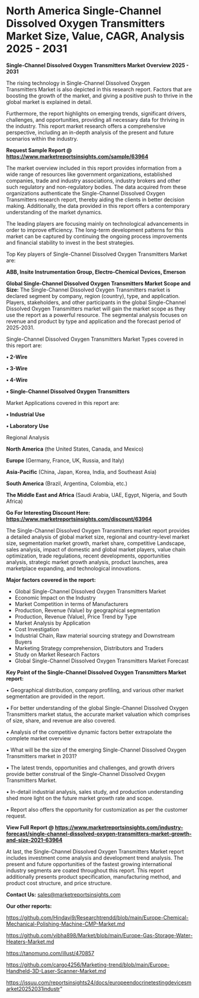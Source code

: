# North America Single-Channel Dissolved Oxygen Transmitters Market Size, Value, CAGR, Analysis 2025 - 2031

<Strong> Single-Channel Dissolved Oxygen Transmitters Market Overview 2025 - 2031</strong>

The rising technology in Single-Channel Dissolved Oxygen Transmitters Market is also depicted in this research report. Factors that are boosting the growth of the market, and giving a positive push to thrive in the global market is explained in detail.

Furthermore, the report highlights on emerging trends, significant drivers, challenges, and opportunities, providing all necessary data for thriving in the industry. This report market research offers a comprehensive perspective, including an in-depth analysis of the present and future scenarios within the industry.

<strong>Request Sample Report @ <a href=https://www.marketreportsinsights.com/sample/63964>https://www.marketreportsinsights.com/sample/63964</a></strong>

The market overview included in this report provides information from a wide range of resources like government organizations, established companies, trade and industry associations, industry brokers and other such regulatory and non-regulatory bodies. The data acquired from these organizations authenticate the Single-Channel Dissolved Oxygen Transmitters research report, thereby aiding the clients in better decision making. Additionally, the data provided in this report offers a contemporary understanding of the market dynamics.

The leading players are focusing mainly on technological advancements in order to improve efficiency. The long-term development patterns for this market can be captured by continuing the ongoing process improvements and financial stability to invest in the best strategies.

Top Key players of Single-Channel Dissolved Oxygen Transmitters Market are:

<strong>ABB, Insite Instrumentation Group, Electro-Chemical Devices, Emerson</strong>

<strong><b>Global Single-Channel Dissolved Oxygen Transmitters Market Scope and Size:</b></strong>
The Single-Channel Dissolved Oxygen Transmitters market is declared segment by company, region (country), type, and application. Players, stakeholders, and other participants in the global Single-Channel Dissolved Oxygen Transmitters market will gain the market scope as they use the report as a powerful resource. The segmental analysis focuses on revenue and product by type and application and the forecast period of 2025-2031.

Single-Channel Dissolved Oxygen Transmitters Market Types covered in this report are:

<strong>• 2-Wire

• 3-Wire

• 4-Wire

• Single-Channel Dissolved Oxygen Transmitters</strong>

Market Applications covered in this report are:

<strong>• Industrial Use

• Laboratory Use</strong> 

Regional Analysis

<strong>North America</strong> (the United States, Canada, and Mexico)

<strong>Europe</strong> (Germany, France, UK, Russia, and Italy)

<strong>Asia-Pacific</strong> (China, Japan, Korea, India, and Southeast Asia)

<strong>South America</strong> (Brazil, Argentina, Colombia, etc.)

<strong>The Middle East and Africa</strong> (Saudi Arabia, UAE, Egypt, Nigeria, and South Africa)

<strong>Go For Interesting Discount Here: <a href=https://www.marketreportsinsights.com/discount/63964>https://www.marketreportsinsights.com/discount/63964</a></strong>

The Single-Channel Dissolved Oxygen Transmitters market report provides a detailed analysis of global market size, regional and country-level market size, segmentation market growth, market share, competitive Landscape, sales analysis, impact of domestic and global market players, value chain optimization, trade regulations, recent developments, opportunities analysis, strategic market growth analysis, product launches, area marketplace expanding, and technological innovations.

<strong><b>Major factors covered in the report:</b></strong>
<ul>
  <li>Global Single-Channel Dissolved Oxygen Transmitters Market </li>
  <li>Economic Impact on the Industry</li>
  <li>Market Competition in terms of Manufacturers</li>
  <li>Production, Revenue (Value) by geographical segmentation</li>
  <li>Production, Revenue (Value), Price Trend by Type</li>
  <li>Market Analysis by Application</li>
  <li>Cost Investigation</li>
  <li>Industrial Chain, Raw material sourcing strategy and Downstream Buyers</li>
  <li>Marketing Strategy comprehension, Distributors and Traders</li>
  <li>Study on Market Research Factors</li>
  <li>Global Single-Channel Dissolved Oxygen Transmitters Market Forecast</li>
</ul>

<strong><b>Key Point of the Single-Channel Dissolved Oxygen Transmitters Market report:</b></strong>

• Geographical distribution, company profiling, and various other market segmentation are provided in the report.

• For better understanding of the global Single-Channel Dissolved Oxygen Transmitters market status, the accurate market valuation which comprises of size, share, and revenue are also covered.

• Analysis of the competitive dynamic factors better extrapolate the complete market overview

• What will be the size of the emerging Single-Channel Dissolved Oxygen Transmitters market in 2031?

• The latest trends, opportunities and challenges, and growth drivers provide better construal of the Single-Channel Dissolved Oxygen Transmitters Market.

• In-detail industrial analysis, sales study, and production understanding shed more light on the future market growth rate and scope.

• Report also offers the opportunity for customization as per the customer request.

<strong><b>View Full Report @ <a href=https://www.marketreportsinsights.com/industry-forecast/single-channel-dissolved-oxygen-transmitters-market-growth-and-size-2021-63964>https://www.marketreportsinsights.com/industry-forecast/single-channel-dissolved-oxygen-transmitters-market-growth-and-size-2021-63964</a></b></strong>


At last, the Single-Channel Dissolved Oxygen Transmitters Market report includes investment come analysis and development trend analysis. The present and future opportunities of the fastest growing international industry segments are coated throughout this report. This report additionally presents product specification, manufacturing method, and product cost structure, and price structure.

<strong>Contact Us:</strong>
sales@marketreportsinsights.com

<strong>Our other reports:</strong>

<a href=https://github.com/Hindavi9/Researchtrendd/blob/main/Europe-Chemical-Mechanical-Polishing-Machine-CMP-Market.md>https://github.com/Hindavi9/Researchtrendd/blob/main/Europe-Chemical-Mechanical-Polishing-Machine-CMP-Market.md</a>

<a href=https://github.com/vibha898/Market/blob/main/Europe-Gas-Storage-Water-Heaters-Market.md>https://github.com/vibha898/Market/blob/main/Europe-Gas-Storage-Water-Heaters-Market.md</a>

<a href=https://tanomuno.com/illust/470857>https://tanomuno.com/illust/470857</a>

<a href=https://github.com/cargo4256/Marketing-trend/blob/main/Europe-Handheld-3D-Laser-Scanner-Market.md>https://github.com/cargo4256/Marketing-trend/blob/main/Europe-Handheld-3D-Laser-Scanner-Market.md</a>

<a href=https://issuu.com/reportsinsights24/docs/europeendocrinetestingdevicesmarket20252031industr>https://issuu.com/reportsinsights24/docs/europeendocrinetestingdevicesmarket20252031industr</a>"
